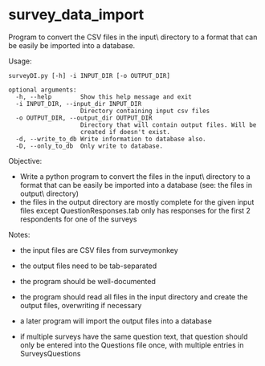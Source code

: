 survey_data_import
==================

Program to convert the CSV files in the input\ directory to a format that can be easily be imported into a database.


Usage:

    surveyDI.py [-h] -i INPUT_DIR [-o OUTPUT_DIR]
    
    optional arguments:
      -h, --help        Show this help message and exit
      -i INPUT_DIR, --input_dir INPUT_DIR
                        Directory containing input csv files
      -o OUTPUT_DIR, --output_dir OUTPUT_DIR 
                        Directory that will contain output files. Will be
                        created if doesn't exist.
      -d, --write_to_db Write information to database also.
      -D, --only_to_db  Only write to database.



Objective:
- Write a python program to convert the files in the input\ directory to a format that can be easily be imported into a database  (see: the files in output\ directory)
- the files in the output directory are mostly complete for the given input files except QuestionResponses.tab only has responses for the first 2 respondents for one of the surveys

Notes:
- the input files are CSV files from surveymonkey
- the output files need to be tab-separated
- the program should be well-documented
- the program should read all files in the input directory and create the output files, overwriting if necessary
- a later program will import the output files into a database

- if multiple surveys have the same question text, that question should only be entered into the Questions file once, with multiple entries in SurveysQuestions


